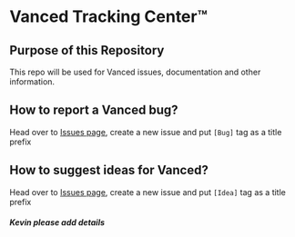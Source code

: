 # Vanced Tracking Center™
## Purpose of this Repository
This repo will be used for Vanced issues, documentation and other information.

## How to report a Vanced bug?
Head over to [Issues page](https://github.com/YTVanced/Vanced/issues), create a new issue and put `[Bug]` tag as a title prefix

## How to suggest ideas for Vanced?
Head over to [Issues page](https://github.com/YTVanced/Vanced/issues), create a new issue and put `[Idea]` tag as a title prefix

##### Kevin please add details
